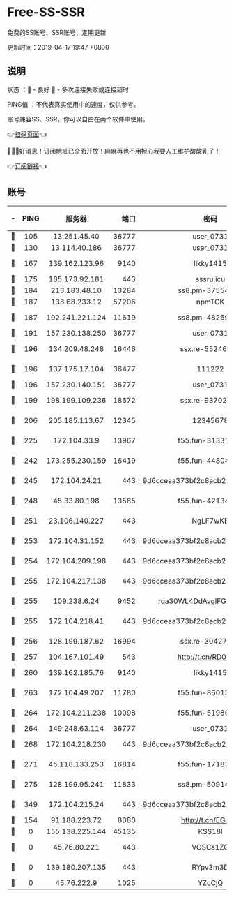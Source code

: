# Free-SS-SSR

免费的SS账号、SSR账号，定期更新

更新时间：2019-04-17 19:47 +0800

## 说明

状态     ：🙂 - 良好 🙁 - 多次连接失败或连接超时

PING值   ：不代表真实使用中的速度，仅供参考。

账号兼容SS、SSR，你可以自由在两个软件中使用。

👉[扫码页面](https://liesauer.github.io/Free-SS-SSR/)👈

🎉🎉🎉好消息！订阅地址已全面开放！麻麻再也不用担心我要人工维护酸酸乳了！

👉[订阅链接](https://www.liesauer.net/yogurt/subscribe?ACCESS_TOKEN=DAYxR3mMaZAsaqUb)👈

## 账号

|-|PING|服务器|端口|密码|加密方式|区域|
|:----:|:----:|:-----:|-----:|:----:|:----:|:----:|
|🙂|105|13.251.45.40|36777|user_0731|chacha20|SG|
|🙂|130|13.114.40.186|36777|user_0731|chacha20|JP|
|🙂|167|139.162.123.96|9140|likky1415|aes-256-cfb|JP|
|🙂|175|185.173.92.181|443|sssru.icu|rc4-md5|RU|
|🙂|184|213.183.48.10|13284|ss8.pm-37554897|rc4-md5|RU|
|🙂|187|138.68.233.12|57206|npmTCK|rc4-md5|US|
|🙂|187|192.241.221.124|11619|ss8.pm-48269884|aes-256-cfb|US|
|🙂|191|157.230.138.250|36777|user_0731|chacha20|US|
|🙂|196|134.209.48.248|16446|ssx.re-55246161|aes-256-cfb|US|
|🙂|196|137.175.17.104|36477|111222|aes-256-cfb|US|
|🙂|196|157.230.140.151|36777|user_0731|chacha20|US|
|🙂|199|198.199.109.236|18672|ssx.re-93702065|aes-256-cfb|US|
|🙂|206|205.185.113.67|12345|12345678|aes-256-cfb|US|
|🙂|225|172.104.33.9|13967|f55.fun-31331451|aes-256-cfb|SG|
|🙂|242|173.255.230.159|16419|f55.fun-44804567|aes-256-cfb|US|
|🙂|245|172.104.24.21|443|9d6cceaa373bf2c8acb22e60b6a58be6|aes-256-cfb|US|
|🙂|248|45.33.80.198|13585|f55.fun-42134475|aes-256-cfb|US|
|🙂|251|23.106.140.227|443|NgLF7wKB|aes-256-cfb|US|
|🙂|253|172.104.31.152|443|9d6cceaa373bf2c8acb22e60b6a58be6|aes-256-cfb|US|
|🙂|254|172.104.209.198|443|9d6cceaa373bf2c8acb22e60b6a58be6|aes-256-cfb|US|
|🙂|255|172.104.217.138|443|9d6cceaa373bf2c8acb22e60b6a58be6|aes-256-cfb|US|
|🙂|255|109.238.6.24|9452|rqa30WL4DdAvgIFG6Fs3znzTa|aes-256-cfb|FR|
|🙂|255|172.104.218.41|443|9d6cceaa373bf2c8acb22e60b6a58be6|aes-256-cfb|US|
|🙂|256|128.199.187.62|16994|ssx.re-30427652|aes-256-cfb|SG|
|🙂|257|104.167.101.49|543|http://t.cn/RD0D7sx|rc4-md5|CA|
|🙂|260|139.162.185.76|9140|likky1415|aes-256-cfb|DE|
|🙂|263|172.104.49.207|11780|f55.fun-86013900|aes-256-cfb|SG|
|🙂|264|172.104.211.238|10098|f55.fun-51986109|aes-256-cfb|US|
|🙂|264|149.248.63.114|36777|user_0731|chacha20|CA|
|🙂|268|172.104.218.230|443|9d6cceaa373bf2c8acb22e60b6a58be6|aes-256-cfb|US|
|🙂|271|45.118.133.253|16814|f55.fun-17183295|aes-256-cfb|SG|
|🙂|275|128.199.95.241|11833|ss8.pm-50914023|aes-256-cfb|SG|
|🙂|349|172.104.215.24|443|9d6cceaa373bf2c8acb22e60b6a58be6|aes-256-cfb|US|
|🙂|154|91.188.223.72|8080|http://t.cn/EGJIyrl|rc4-md5|RU|
|🙁|0|155.138.225.144|45135|KSS18l|rc4-md5|US|
|🙁|0|45.76.80.221|443|VOSCa1ZG|aes-256-cfb|DE|
|🙁|0|139.180.207.135|443|RYpv3m3D|aes-256-cfb|JP|
|🙁|0|45.76.222.9|1025|YZcCjQ|rc4-md5|JP|
